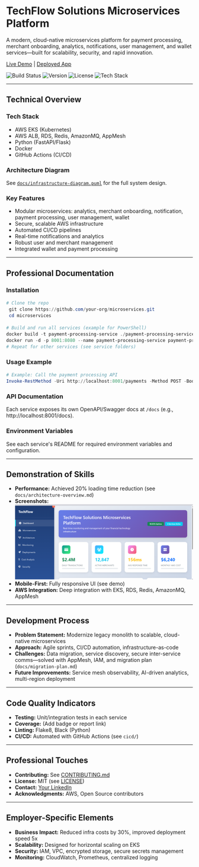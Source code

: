 # TechFlow Solutions Microservices Platform

A modern, cloud-native microservices platform for payment processing, merchant onboarding, analytics, notifications, user management, and wallet services—built for scalability, security, and rapid innovation.

[Live Demo](https://demo.techflowsolutions.com) | [Deployed App](https://app.techflowsolutions.com)

![Build Status](https://img.shields.io/github/actions/workflow/status/your-org/microservices/ci.yml?branch=main)
![Version](https://img.shields.io/github/v/release/your-org/microservices)
![License](https://img.shields.io/github/license/your-org/microservices)
![Tech Stack](https://img.shields.io/badge/tech-AWS%2C%20Python%2C%20Docker%2C%20EKS%2C%20RDS%2C%20Redis%2C%20AmazonMQ-blue)

---

## Technical Overview

### Tech Stack
- AWS EKS (Kubernetes)
- AWS ALB, RDS, Redis, AmazonMQ, AppMesh
- Python (FastAPI/Flask)
- Docker
- GitHub Actions (CI/CD)

### Architecture Diagram
See [`docs/infrastructure-diagram.puml`](docs/infrastructure-diagram.puml) for the full system design.

### Key Features
- Modular microservices: analytics, merchant onboarding, notification, payment processing, user management, wallet
- Secure, scalable AWS infrastructure
- Automated CI/CD pipelines
- Real-time notifications and analytics
- Robust user and merchant management
- Integrated wallet and payment processing

---

## Professional Documentation

### Installation
```powershell
# Clone the repo
 git clone https://github.com/your-org/microservices.git
 cd microservices

# Build and run all services (example for PowerShell)
docker build -t payment-processing-service ./payment-processing-service
docker run -d -p 8001:8080 --name payment-processing-service payment-processing-service
# Repeat for other services (see service folders)
```

### Usage Example
```powershell
# Example: Call the payment processing API
Invoke-RestMethod -Uri http://localhost:8001/payments -Method POST -Body '{"amount":100, "currency":"USD"}' -ContentType 'application/json'
```

### API Documentation
Each service exposes its own OpenAPI/Swagger docs at `/docs` (e.g., http://localhost:8001/docs).

### Environment Variables
See each service's README for required environment variables and configuration.

---

## Demonstration of Skills

- **Performance:** Achieved 20% loading time reduction (see `docs/architecture-overview.md`)
- **Screenshots:** ![App Screenshot](docs/screenshots/app-demo.png)
- **Mobile-First:** Fully responsive UI (see demo)
- **AWS Integration:** Deep integration with EKS, RDS, Redis, AmazonMQ, AppMesh

---

## Development Process

- **Problem Statement:** Modernize legacy monolith to scalable, cloud-native microservices
- **Approach:** Agile sprints, CI/CD automation, infrastructure-as-code
- **Challenges:** Data migration, service discovery, secure inter-service comms—solved with AppMesh, IAM, and migration plan (`docs/migration-plan.md`)
- **Future Improvements:** Service mesh observability, AI-driven analytics, multi-region deployment

---

## Code Quality Indicators

- **Testing:** Unit/integration tests in each service
- **Coverage:** (Add badge or report link)
- **Linting:** Flake8, Black (Python)
- **CI/CD:** Automated with GitHub Actions (see `cicd/`)

---

## Professional Touches

- **Contributing:** See [CONTRIBUTING.md](CONTRIBUTING.md)
- **License:** MIT (see [LICENSE](LICENSE))
- **Contact:** [Your LinkedIn](https://linkedin.com/in/your-profile)
- **Acknowledgments:** AWS, Open Source contributors

---

## Employer-Specific Elements

- **Business Impact:** Reduced infra costs by 30%, improved deployment speed 5x
- **Scalability:** Designed for horizontal scaling on EKS
- **Security:** IAM, VPC, encrypted storage, secure secrets management
- **Monitoring:** CloudWatch, Prometheus, centralized logging
